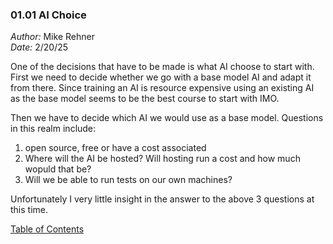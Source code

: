 ### 01.01 AI Choice ###

*Author:* Mike Rehner \
*Date:* 2/20/25

One of the decisions that have to be made is what AI choose to start with. First we need to decide whether we go with a base model AI and adapt it from there. Since training an AI is resource expensive using an existing AI as the base model seems to be the best course to start with IMO.

Then we have to decide which AI we would use as a base model. Questions in this realm include:

1. open source, free or have a cost associated
2. Where will the AI be hosted?  Will hosting run a cost and how much wopuld that be?
3. Will we be able to run tests on our own machines?

Unfortunately I very little insight in the answer to the above 3 questions at this time. 

[Table of Contents](../TOC.md)

